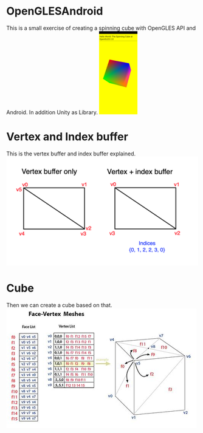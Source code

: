 # OpenGLESAndroid
This is a small exercise of creating a spinning cube with OpenGLES API and Android. In addition Unity as Library.
<img src="result.jpg" width="20%">

# Vertex and Index buffer
This is the vertex buffer and index buffer explained.<br/>
<img src="vertex_index.png"><br/>

# Cube
Then we can create a cube based on that.<br/>
<img src="mesh_fv.jpg"><br/>
